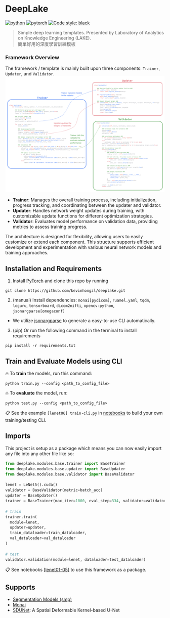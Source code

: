 # DeepLake

[![python](https://img.shields.io/badge/Python-3.9.19-3776AB.svg?style=flat&logo=python&logoColor=white)](https://www.python.org)  [![pytorch](https://img.shields.io/badge/PyTorch-2.2.0+cu118-EE4C2C.svg?style=flat&logo=pytorch)](https://pytorch.org) [![Code style: black](https://img.shields.io/badge/Code%20Style-Black-000000.svg)](https://github.com/psf/black)

> Simple deep learning templates. Presented by Laboratory of Analytics on Knowledge Engineering
(LAKE).<br>
> 簡單好用的深度學習訓練模板

### Framework Overview
The framework / template is mainly built upon three components: `Trainer`, `Updater`, and `Validator`.
![image](images/structure.png)

* **Trainer**: Manages the overall training process, including initialization, progress tracking, and coordinating between the updater and validator.
* **Updater**: Handles network weight updates during training, with customizable update functions for different optimization strategies.
* **Validator**: Evaluates model performance on validation data, providing metrics to assess training progress.

The architecture is designed for flexibility, allowing users to easily customize or extend each component. This structure supports efficient development and experimentation with various neural network models and training approaches.

## Installation and Requirements
1. Install [PyTorch](https://pytorch.org/) and clone this repo by running
```
git clone https://github.com/kevinhongzl/deeplake.git
```
2. (manual) Install dependencies: `monai[pydicom]`,  `ruamel.yaml`, `tqdm`, `loguru`, `tensorboard`, `dicom2nifti`,  `opencv-python`, `jsonargparse[omegaconf]`
  * We utilize [jsonargparse](https://github.com/omni-us/jsonargparse) to generate a easy-to-use CLI automatically.
3. (pip) Or run the following command in the terminal to install requirements
```setup
pip install -r requirements.txt
```
## Train and Evaluate Models using CLI

🔥 To **train** the models, run this command:

```train
python train.py --config <path_to_config_file>
```

🔥 To **evaluate** the model, run:

```eval
python test.py --config <path_to_config_file>
```

📋 See the example `[lenet06] train-cli.py` in [notebooks](./notebooks/) to build your own training/testing CLI.


## Imports
This project is setup as a package which means you can now easily import any file into any other file like so:

```python
from deeplake.modules.base.trainer import BaseTrainer
from deeplake.modules.base.updater import BaseUpdater
from deeplake.modules.base.validator import BaseValidator

lenet = LeNet5().cuda()
validator = BaseValidator(metric=batch_acc)
updater = BaseUpdater()
trainer = BaseTrainer(max_iter=1000, eval_step=334, validator=validator)

# train
trainer.train(
  module=lenet,
  updater=updater,
  train_dataloader=train_dataloader,
  val_dataloader=val_dataloader
)

# test
validator.validation(module=lenet, dataloader=test_dataloader)
```

📋 See notebooks [[lenet01-05]](./notebooks/) to use this framework as a package.

## Supports

* [Segmentation Models (smp)](https://github.com/qubvel-org/segmentation_models.pytorch)
* [Monai](https://monai.io/)
* [SDUNet](https://github.com/TerryBase/SDUNet): A Spatial Deformable Kernel-based U-Net


<!--
## Contributing

>📋  Pick a licence and describe how to contribute to your code repository. 

--> 


